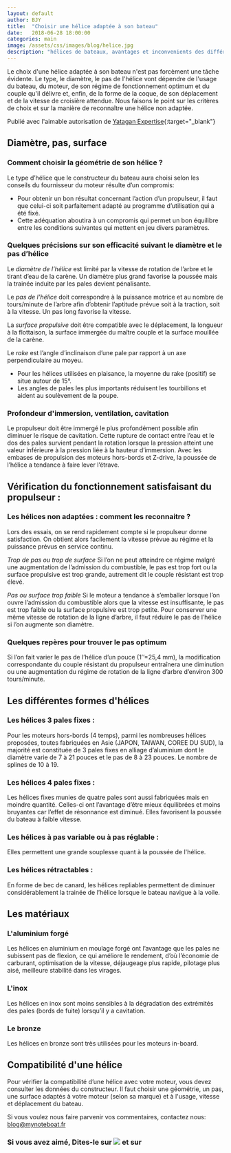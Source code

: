 ```yaml
---
layout: default
author: BJY
title:  "Choisir une hélice adaptée à son bateau"
date:   2018-06-28 18:00:00
categories: main
image: /assets/css/images/blog/helice.jpg
description: "hélices de bateaux, avantages et inconvenients des différents profils"
---
```

Le choix d'une hélice adaptée à son bateau n'est pas forcèment une tâche évidente. Le type, le diamètre, le pas de l'hélice vont dépendre de l'usage du bateau, du moteur, de son régime de fonctionnement optimum et du couple qu'il délivre et, enfin, de la forme de la coque, de son déplacement et de la vitesse de croisière attendue. Nous faisons le point sur les critères de choix et sur la manière de reconnaître une hélice non adaptée.<!--break-->

Publié avec l'aimable autorisation de [Yatagan Expertise](http://www.yatagan-expertises.com/){:target="_blank"}

## Diamètre, pas, surface
### Comment choisir la géométrie de son hélice ? 

Le type d’hélice que le constructeur du bateau aura choisi selon les conseils du fournisseur du moteur résulte d’un compromis:
* Pour obtenir un bon résultat concernant l’action d’un propulseur, il faut que celui-ci soit parfaitement adapté au programme d’utilisation qui a été fixé.  
* Cette adéquation aboutira à un compromis qui permet un bon équilibre entre les conditions suivantes qui mettent en jeu divers paramètres.


### Quelques précisions sur son efficacité suivant le diamètre et le pas d’hélice

Le _diamètre de l’hélice_ est limité par la vitesse de rotation de l’arbre et le tirant d’eau de la carène. Un diamètre plus grand favorise la poussée mais la trainée induite par les pales devient pénalisante.

Le _pas de l’hélice_ doit correspondre à la puissance motrice et au nombre de tours/minute de l’arbre afin d’obtenir l’aptitude prévue soit à la traction, soit à la vitesse. Un pas long favorise la vitesse.

La _surface propulsive_ doit être compatible avec le déplacement, la longueur à la flottaison, la surface immergée du maître couple et la surface mouillée de la carène.  

Le _rake_ est l’angle d’inclinaison d’une pale par rapport à un axe perpendiculaire au moyeu.
* Pour les hélices utilisées en plaisance, la moyenne du rake (positif) se situe autour de 15°.
* Les angles de pales les plus importants réduisent les tourbillons et aident au soulèvement de la poupe.


### Profondeur d'immersion, ventilation, cavitation
Le propulseur doit être immergé le plus profondément possible afin diminuer le risque de cavitation. Cette rupture de contact entre l’eau et le dos des pales survient pendant la rotation lorsque la pression atteint une valeur inférieure à la pression liée à la hauteur d’immersion.
Avec les embases de propulsion des moteurs hors-bords et Z-drive, la poussée de l’hélice a tendance à faire lever l’étrave. 

## Vérification du fonctionnement satisfaisant du propulseur :

### Les hélices non adaptées : comment les reconnaitre ?
Lors des essais, on se rend rapidement compte si le propulseur donne satisfaction. On obtient alors facilement la vitesse prévue au régime et la puissance prévus en service continu. 

_Trop de pas ou trop de surface_
Si l’on ne peut atteindre ce régime malgré une augmentation de l’admission du combustible, le pas est trop fort ou la surface propulsive est trop grande, autrement dit le couple résistant est trop élevé.

_Pas ou surface trop faible_
Si le moteur a tendance à s’emballer lorsque l’on ouvre l’admission du combustible alors que la vitesse est insuffisante, le pas est trop faible ou la surface propulsive est trop petite. 
Pour conserver une même vitesse de rotation de la ligne d’arbre, il faut réduire le pas de l’hélice si l’on augmente son diamètre.

### Quelques repères pour trouver le pas optimum
Si l’on fait varier le pas de l’hélice d’un pouce (1’’=25,4 mm), la modification correspondante du couple résistant du propulseur entraînera une diminution ou une augmentation du régime de rotation de la ligne d’arbre d’environ 300 tours/minute.


## Les différentes formes d'hélices
### Les hélices 3 pales fixes :
Pour les moteurs hors-bords (4 temps), parmi les nombreuses hélices proposées, toutes fabriquées en Asie (JAPON, TAIWAN, COREE DU SUD), la majorité est constituée de 3 pales fixes en alliage d’aluminium dont le diamètre varie de 7 à 21 pouces et le pas de 8 à 23 pouces. Le nombre de splines de 10 à 19.

### Les hélices 4 pales fixes :

Les hélices fixes munies de quatre pales sont aussi fabriquées mais en moindre quantité.
Celles-ci ont l’avantage d’être mieux équilibrées et moins bruyantes car l’effet de résonnance est diminué. Elles favorisent la poussée du bateau à faible vitesse.

### Les hélices à pas variable ou à pas réglable :
Elles permettent une grande souplesse quant à la poussée de l'hélice.   

### Les hélices rétractables :
En forme de bec de canard, les hélices repliables permettent de diminuer considérablement la trainée de l’hélice lorsque le bateau navigue à la voile.

## Les matériaux
### L'aluminium forgé
Les hélices en aluminium en moulage forgé ont l’avantage que les pales ne subissent pas de flexion, ce qui améliore le rendement, d’où l’économie de carburant, optimisation de la vitesse, déjaugeage plus rapide, pilotage plus aisé, meilleure stabilité dans les virages.

### L'inox
Les hélices en inox sont moins sensibles à la dégradation des extrémités des pales (bords de fuite) lorsqu’il y a cavitation.

### Le bronze
Les hélices en bronze sont très utilisées pour les moteurs in-board.

## Compatibilité d'une hélice
Pour vérifier la compatibilité d’une hélice avec votre moteur, vous devez consulter les données du constructeur.  Il faut choisir une géométrie, un pas, une surface adaptés à votre moteur (selon sa marque) et à l'usage, vitesse et déplacement du bateau.


Si vous voulez nous faire parvenir vos commentaires, contactez nous: [blog@mynoteboat.fr](mailto:blog@mynoteboat.fr)

<h3>Si vous avez aimé, Dites-le sur <a href="https://www.facebook.com/sharer/sharer.php?u=http://www.mynoteboat.fr//main/2018/06/28/choisir-une-helice.html" target="_blank" ><img src="{{ site.url }}/assets/images/facebook-icon-S.png"
            id="FB" class="socialicon"></a> et sur <a><script src="//platform.linkedin.com/in.js" type="text/javascript"> lang: fr_FR</script>
<script type="IN/Share" data-url="www.mynoteboat.fr"></script></a></H3>
